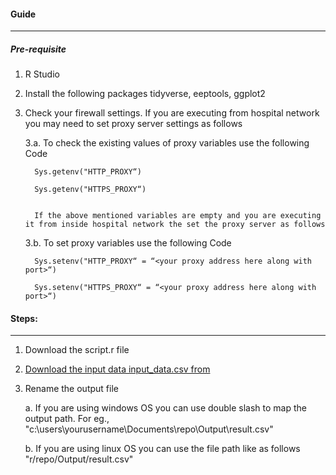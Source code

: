 #### Guide 
---
##### Pre-requisite 

1. R Studio

2. Install the following packages tidyverse, eeptools, ggplot2

3. Check your firewall settings. If you are executing from hospital network you may need to set proxy server settings as follows

   3.a. To check the existing values of proxy variables use the following Code
   
         Sys.getenv("HTTP_PROXY“)
        
         Sys.getenv("HTTPS_PROXY“)
         
         
         If the above mentioned variables are empty and you are executing it from inside hospital network the set the proxy server as follows
         
   3.b. To set proxy variables use the following Code
     
         Sys.setenv("HTTP_PROXY“ = “<your proxy address here along with port>“)
   
         Sys.setenv("HTTPS_PROXY“ = “<your proxy address here along with port>“)

#### Steps:
---
1. Download the script.r file 
2. [Download the input data input_data.csv from](../Aufgabenblock_A/a_2_ablage_zur_alterspyramiden/a_2_1_projektbereich/)

3. Rename the output file 

   a. If you are using windows OS you can use double slash to map the output path. For eg., "c:\\users\\yourusername\\Documents\\repo\\Output\\result.csv"
  
    b. If you are using linux OS you can use the file path like as follows "r/repo/Output/result.csv"
